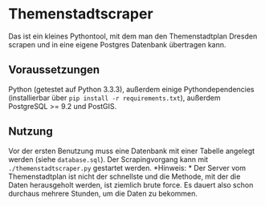 # Themenstadtscraper

Das ist ein kleines Pythontool, mit dem man den Themenstadtplan Dresden scrapen und in eine eigene Postgres Datenbank übertragen kann.

## Voraussetzungen

Python (getestet auf Python 3.3.3), außerdem einige Pythondependencies (installierbar über `pip install -r requirements.txt`), außerdem PostgreSQL >= 9.2 und PostGIS.

## Nutzung

Vor der ersten Benutzung muss eine Datenbank mit einer Tabelle angelegt werden (siehe `database.sql`). Der Scrapingvorgang kann mit `./themenstadtscraper.py` gestartet werden. *Hinweis: * Der Server vom Themenstadtplan ist nicht der schnellste und die Methode, mit der die Daten herausgeholt werden, ist ziemlich brute force. Es dauert also schon durchaus mehrere Stunden, um die Daten zu bekommen.